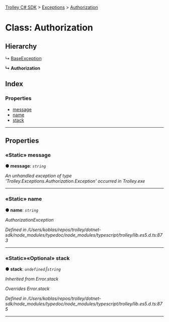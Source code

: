[Trolley C# SDK](../README.md) > [Exceptions](../packages/exceptions.md) > [Authorization](../classes/exceptions.authorization.md)



# Class: Authorization

## Hierarchy


↳  [BaseException](exceptions.baseexception.md)

**↳ Authorization**







## Index

### Properties

* [message](exceptions.authorization.md#message)
* [name](exceptions.authorization.md#name)
* [stack](exceptions.authorization.md#stack)



---
## Properties
<a id="message"></a>

### «Static» message

**●  message**:  *`string`* 

*An unhandled exception of type 'Trolley.Exceptions.Authorization.Exception' occurred in Trolley.exe*





___

<a id="name"></a>

### «Static» name

**●  name**:  *`string`* 

*AuthorizationException*

*Defined in /Users/koblas/repos/trolley/dotnet-sdk/node_modules/typedoc/node_modules/typescript/trolley/lib.es5.d.ts:873*





___

<a id="stack"></a>

### «Static»«Optional» stack

**●  stack**:  *`undefined`⎮`string`* 

*Inherited from Error.stack*

*Overrides Error.stack*

*Defined in /Users/koblas/repos/trolley/dotnet-sdk/node_modules/typedoc/node_modules/typescript/trolley/lib.es5.d.ts:875*





___


